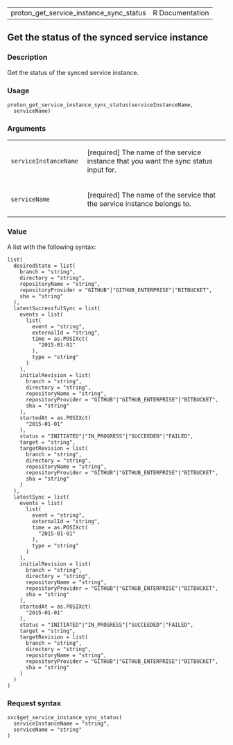 <table style="width: 100%;">
<tbody>
<tr class="odd">
<td>proton_get_service_instance_sync_status</td>
<td style="text-align: right;">R Documentation</td>
</tr>
</tbody>
</table>

## Get the status of the synced service instance

### Description

Get the status of the synced service instance.

### Usage

    proton_get_service_instance_sync_status(serviceInstanceName,
      serviceName)

### Arguments

<table>
<colgroup>
<col style="width: 35%" />
<col style="width: 65%" />
</colgroup>
<tbody>
<tr class="odd">
<td><code
id="proton_get_service_instance_sync_status_:_serviceInstanceName">serviceInstanceName</code></td>
<td><p>[required] The name of the service instance that you want the
sync status input for.</p></td>
</tr>
<tr class="even">
<td><code
id="proton_get_service_instance_sync_status_:_serviceName">serviceName</code></td>
<td><p>[required] The name of the service that the service instance
belongs to.</p></td>
</tr>
</tbody>
</table>

### Value

A list with the following syntax:

    list(
      desiredState = list(
        branch = "string",
        directory = "string",
        repositoryName = "string",
        repositoryProvider = "GITHUB"|"GITHUB_ENTERPRISE"|"BITBUCKET",
        sha = "string"
      ),
      latestSuccessfulSync = list(
        events = list(
          list(
            event = "string",
            externalId = "string",
            time = as.POSIXct(
              "2015-01-01"
            ),
            type = "string"
          )
        ),
        initialRevision = list(
          branch = "string",
          directory = "string",
          repositoryName = "string",
          repositoryProvider = "GITHUB"|"GITHUB_ENTERPRISE"|"BITBUCKET",
          sha = "string"
        ),
        startedAt = as.POSIXct(
          "2015-01-01"
        ),
        status = "INITIATED"|"IN_PROGRESS"|"SUCCEEDED"|"FAILED",
        target = "string",
        targetRevision = list(
          branch = "string",
          directory = "string",
          repositoryName = "string",
          repositoryProvider = "GITHUB"|"GITHUB_ENTERPRISE"|"BITBUCKET",
          sha = "string"
        )
      ),
      latestSync = list(
        events = list(
          list(
            event = "string",
            externalId = "string",
            time = as.POSIXct(
              "2015-01-01"
            ),
            type = "string"
          )
        ),
        initialRevision = list(
          branch = "string",
          directory = "string",
          repositoryName = "string",
          repositoryProvider = "GITHUB"|"GITHUB_ENTERPRISE"|"BITBUCKET",
          sha = "string"
        ),
        startedAt = as.POSIXct(
          "2015-01-01"
        ),
        status = "INITIATED"|"IN_PROGRESS"|"SUCCEEDED"|"FAILED",
        target = "string",
        targetRevision = list(
          branch = "string",
          directory = "string",
          repositoryName = "string",
          repositoryProvider = "GITHUB"|"GITHUB_ENTERPRISE"|"BITBUCKET",
          sha = "string"
        )
      )
    )

### Request syntax

    svc$get_service_instance_sync_status(
      serviceInstanceName = "string",
      serviceName = "string"
    )
